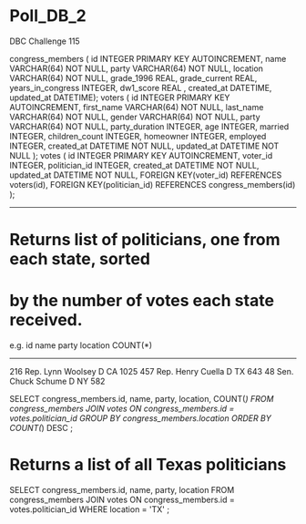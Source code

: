 Poll_DB_2
=========

DBC Challenge 115









congress_members (
  id INTEGER PRIMARY KEY AUTOINCREMENT,
  name VARCHAR(64) NOT NULL,
  party VARCHAR(64) NOT NULL,
  location VARCHAR(64) NOT NULL,
  grade_1996 REAL,
  grade_current REAL,
  years_in_congress INTEGER,
  dw1_score REAL
, created_at DATETIME, updated_at DATETIME);
voters (
    id INTEGER PRIMARY KEY AUTOINCREMENT,
    first_name VARCHAR(64) NOT NULL,
    last_name  VARCHAR(64) NOT NULL,
    gender VARCHAR(64) NOT NULL,
    party VARCHAR(64) NOT NULL,
    party_duration INTEGER,
    age INTEGER,
    married INTEGER,
    children_count INTEGER,
    homeowner INTEGER,
    employed INTEGER,
    created_at DATETIME NOT NULL,
    updated_at DATETIME NOT NULL
  );
votes (
    id INTEGER PRIMARY KEY AUTOINCREMENT,
    voter_id INTEGER,
    politician_id INTEGER,
    created_at DATETIME NOT NULL,
    updated_at DATETIME NOT NULL,
    FOREIGN KEY(voter_id) REFERENCES voters(id),
    FOREIGN KEY(politician_id) REFERENCES congress_members(id)
  );


-------------


# Returns list of politicians, one from each state, sorted
# by the number of votes each state received. 
e.g.
id          name               party       location    COUNT(*)
----------  -----------------  ----------  ----------  ----------
216         Rep. Lynn Woolsey  D           CA          1025
457         Rep. Henry Cuella  D           TX          643
48          Sen. Chuck Schume  D           NY          582

SELECT congress_members.id, name, party, location, COUNT(*)
FROM congress_members
JOIN votes ON congress_members.id = votes.politician_id 
GROUP BY congress_members.location
ORDER BY COUNT(*) DESC
;




# Returns a list of all Texas politicians
SELECT congress_members.id, name, party, location
FROM congress_members
JOIN votes ON congress_members.id = votes.politician_id
WHERE location = 'TX'
;
